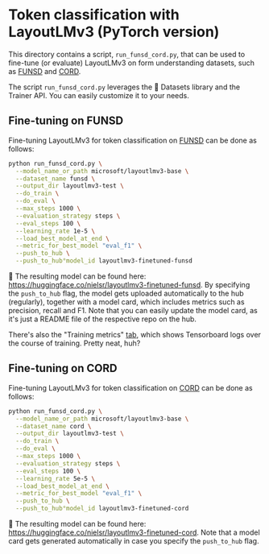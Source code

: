 <!---
Copyright 2022 The HuggingFace Team. All rights reserved.

Licensed under the Apache License, Version 2.0 (the "License");
you may not use this file except in compliance with the License.
You may obtain a copy of the License at

    http://www.apache.org/licenses/LICENSE-2.0

Unless required by applicable law or agreed to in writing, software
distributed under the License is distributed on an "AS IS" BASIS,
WITHOUT WARRANTIES OR CONDITIONS OF ANY KIND, either express or implied.
See the License for the specific language governing permissions and
limitations under the License.
-->

# Token classification with LayoutLMv3 (PyTorch version)

This directory contains a script, `run_funsd_cord.py`, that can be used to fine-tune (or evaluate) LayoutLMv3 on form understanding datasets, such as [FUNSD](https://guillaumejaume.github.io/FUNSD/) and [CORD](https://github.com/clovaai/cord).

The script `run_funsd_cord.py` leverages the 🤗 Datasets library and the Trainer API. You can easily customize it to your needs.

## Fine-tuning on FUNSD

Fine-tuning LayoutLMv3 for token classification on [FUNSD](https://guillaumejaume.github.io/FUNSD/) can be done as follows:

```bash
python run_funsd_cord.py \
  --model_name_or_path microsoft/layoutlmv3-base \
  --dataset_name funsd \
  --output_dir layoutlmv3-test \
  --do_train \
  --do_eval \
  --max_steps 1000 \
  --evaluation_strategy steps \
  --eval_steps 100 \
  --learning_rate 1e-5 \
  --load_best_model_at_end \
  --metric_for_best_model "eval_f1" \
  --push_to_hub \
  --push_to_hub°model_id layoutlmv3-finetuned-funsd
```

👀 The resulting model can be found here: https://huggingface.co/nielsr/layoutlmv3-finetuned-funsd. By specifying the `push_to_hub` flag, the model gets uploaded automatically to the hub (regularly), together with a model card, which includes metrics such as precision, recall and F1. Note that you can easily update the model card, as it's just a README file of the respective repo on the hub.

There's also the "Training metrics" [tab](https://huggingface.co/nielsr/layoutlmv3-finetuned-funsd/tensorboard), which shows Tensorboard logs over the course of training. Pretty neat, huh?

## Fine-tuning on CORD

Fine-tuning LayoutLMv3 for token classification on [CORD](https://github.com/clovaai/cord) can be done as follows:

```bash
python run_funsd_cord.py \
  --model_name_or_path microsoft/layoutlmv3-base \
  --dataset_name cord \
  --output_dir layoutlmv3-test \
  --do_train \
  --do_eval \
  --max_steps 1000 \
  --evaluation_strategy steps \
  --eval_steps 100 \
  --learning_rate 5e-5 \
  --load_best_model_at_end \
  --metric_for_best_model "eval_f1" \
  --push_to_hub \
  --push_to_hub°model_id layoutlmv3-finetuned-cord
```

👀 The resulting model can be found here: https://huggingface.co/nielsr/layoutlmv3-finetuned-cord. Note that a model card gets generated automatically in case you specify the `push_to_hub` flag.